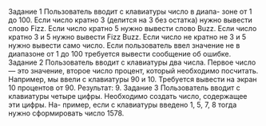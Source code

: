 Задание 1
Пользователь вводит с клавиатуры число в диапа- зоне от 1 до 100. Если число кратно 3 (делится на 3 без остатка) нужно вывести слово Fizz. Если число кратно 5 нужно вывести слово Buzz. Если число кратно 3 и 5 нужно вывести Fizz Buzz. Если число не кратно не 3 и 5 нужно вывести само число.
Если пользователь ввел значение не в диапазоне от 1 до 100 требуется вывести сообщение об ошибке.
Задание 2
Пользователь вводит с клавиатуры два числа. Первое число — это значение, второе число процент, который необходимо посчитать. Например, мы ввели с клавиатуры 90 и 10. Требуется вывести на экран 10 процентов от 90. Результат: 9.
Задание 3
Пользователь вводит с клавиатуры четыре цифры. Необходимо создать число, содержащее эти цифры. На- пример, если с клавиатуры введено 1, 5, 7, 8 тогда нужно сформировать число 1578.
